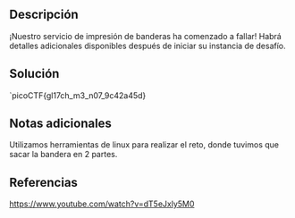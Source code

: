 
## Descripción
¡Nuestro servicio de impresión de banderas ha comenzado a fallar!
Habrá detalles adicionales disponibles después de iniciar su instancia de desafío.

## Solución 
`picoCTF{gl17ch_m3_n07_9c42a45d}

## Notas adicionales
Utilizamos herramientas de linux para realizar el reto, donde tuvimos que sacar la bandera en 2 partes.

## Referencias
https://www.youtube.com/watch?v=dT5eJxly5M0
